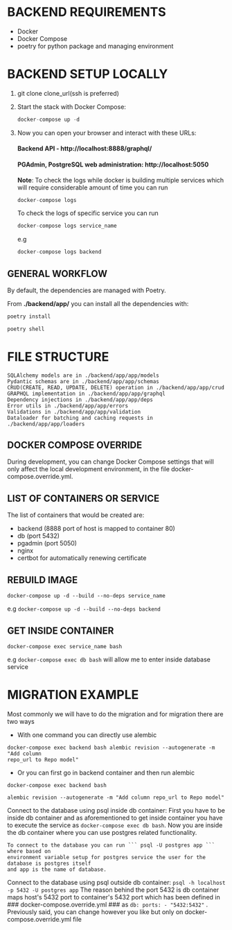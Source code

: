 # BACKEND REQUIREMENTS
  * Docker 
  * Docker Compose 
  * poetry for python package and managing environment 


# BACKEND SETUP LOCALLY
1. git clone clone_url(ssh is preferred)
2. Start the stack with Docker Compose:
    ```python
    docker-compose up -d
    ```
3. Now you can open your browser and interact with these URLs:

    #### Backend API - http://localhost:8888/graphql/

    #### PGAdmin, PostgreSQL web administration: http://localhost:5050

    **Note**: To check the logs while docker is building multiple services which will require considerable
    amount of time you can run 
    ```python
    docker-compose logs
    ```
    To check the logs of specific service you can run
    ```python
    docker-compose logs service_name
    ```
    e.g
    ```python
    docker-compose logs backend
    ```

## GENERAL WORKFLOW
By default, the dependencies are managed with Poetry.

From **./backend/app/** you can install all the dependencies with:

```python
poetry install
```

```python
poetry shell
```

# FILE STRUCTURE
    SQLAlchemy models are in ./backend/app/app/models
    Pydantic schemas are in ./backend/app/app/schemas
    CRUD(CREATE, READ, UPDATE, DELETE) operation in ./backend/app/app/crud
    GRAPHQL implementation in ./backend/app/app/graphql
    Dependency injections in ./backend/app/app/deps
    Error utils in ./backend/app/app/errors
    Validations in ./backend/app/app/validation
    Dataloader for batching and caching requests in ./backend/app/app/loaders


## DOCKER COMPOSE OVERRIDE 

During development, you can change Docker Compose settings that will only affect the local development environment, in the file docker-compose.override.yml.


## LIST OF CONTAINERS OR SERVICE 

The list of containers that would be created are:

   * backend (8888 port of host is mapped to container 80)
   * db (port 5432)
   * pgadmin (port 5050)
   * nginx
   * certbot for automatically renewing certificate



## REBUILD IMAGE

   ```
   docker-compose up -d --build --no-deps service_name
   ```
   e.g ``` docker-compose up -d --build --no-deps backend ```

## GET INSIDE CONTAINER

   ```
   docker-compose exec service_name bash
   ```

   e.g ```docker-compose exec db bash``` will allow me to enter inside database service

# MIGRATION EXAMPLE 

 Most commonly we will have to do the migration and for migration there are two ways
 * With one command you can directly use alembic
 ```
 docker-compose exec backend bash alembic revision --autogenerate -m "Add column 
 repo_url to Repo model"
 ```
 * Or you can first go in backend container and then run alembic
 ```
 docker-compose exec backend bash
 ```
 ```
 alembic revision --autogenerate -m "Add column repo_url to Repo model"
 ```


Connect to the database using psql inside db container:
    First you have to be inside db container and as aforementioned to get inside container you
    have to execute the service as ``` docker-compose exec db bash ```. Now you are inside the
    db container where you can use postgres related functionality.

    To connect to the database you can run ``` psql -U postgres app ``` where based on
    environment variable setup for postgres service the user for the database is postgres itself
    and app is the name of database. 

Connect to the database using psql outside db container:
    ``` psql -h localhost -p 5432 -U postgres app ```
    The reason behind the port 5432 is db container maps host's 5432 port to container's 5432 port
    which has been defined in ### docker-compose.override.yml ### as
    ```
        db:
          ports:
            - "5432:5432"
    ``` .
    Previously said, you can change however you like but only on docker-compose.override.yml file



